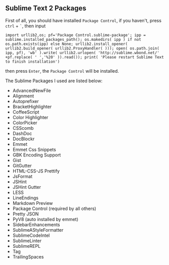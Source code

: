## Sublime Text 2 Packages
First of all, you should have installed `Package Control`, if you haven't, press `ctrl` + `` ` ``, then input

    import urllib2,os; pf='Package Control.sublime-package'; ipp = sublime.installed_packages_path(); os.makedirs( ipp ) if not os.path.exists(ipp) else None; urllib2.install_opener( urllib2.build_opener( urllib2.ProxyHandler( ))); open( os.path.join( ipp, pf), 'wb' ).write( urllib2.urlopen( 'http://sublime.wbond.net/' +pf.replace( ' ','%20' )).read()); print( 'Please restart Sublime Text to finish installation')
then press `Enter`, the `Package Control` will be installed.

The Sublime Packages I used are listed below:

- AdvancedNewFile
- Alignment
- Autoprefixer
- BracketHighlighter
- CoffeeScript
- Color Highlighter
- ColorPicker
- CSScomb
- DashDoc
- DocBlockr
- Emmet
- Emmet Css Snippets
- GBK Encoding Support
- Gist
- GitGutter
- HTML-CSS-JS Prettify
- JsFormat
- JSHint
- JSHint Gutter
- LESS
- LineEndings
- Markdown Preview
- Package Control (required by all others)
- Pretty JSON
- PyV8 (auto installed by emmet)
- SidebarEnhancements
- SublimeAStyleFormatter
- SublimeCodeIntel
- SublimeLinter
- SublimeREPL
- Tag
- TrailingSpaces
